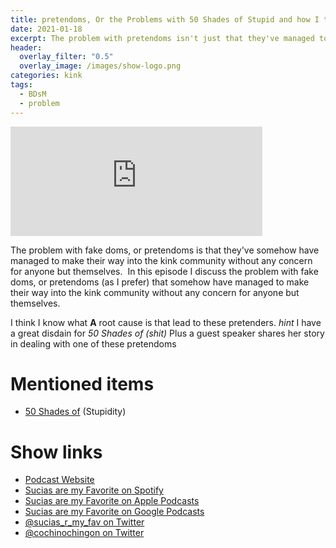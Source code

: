 ```yaml
---
title: pretendoms, Or the Problems with 50 Shades of Stupid and how I think we got here
date: 2021-01-18
excerpt: The problem with pretendoms isn't just that they've managed to get into the kink community…
header:
  overlay_filter: "0.5"
  overlay_image: /images/show-logo.png
categories: kink
tags:
  - BDsM
  - problem
---
```


<iframe src="https://open.spotify.com/embed-podcast/episode/2BYb2wN25Vurv8v18aTaFl" width="80%" height="175" frameborder="0" allowtransparency="true" allow="encrypted-media"></iframe>

The problem with fake doms, or pretendoms is that they've somehow have managed to make their way into the kink community without any concern for anyone but themselves. 
In this episode I discuss the problem with fake doms, or pretendoms (as I prefer) that somehow have managed to make their way into the kink community without any concern for anyone but themselves. 

I think I know what **A** root cause is that lead to these pretenders. _hint_ I have a great disdain for _50 Shades of (shit)_ Plus a guest speaker shares her story in dealing with one of these pretendoms

# Mentioned items

* [50 Shades of](https://en.wikipedia.org/wiki/Fifty_Shades_of_Grey) (Stupidity)

# Show links

* <i class=fas fa-link></i> [Podcast Website](https://sucias.xyz)
* <i class=fab fa-spotify></i> [Sucias are my Favorite on Spotify](https://open.spotify.com/show/3XjoipCU3QzeIaQAAQpBdW)
* <i class=fas fa-podcast></i> [Sucias are my Favorite on Apple Podcasts](https://podcasts.apple.com/us/podcast/sucias-are-my-favorite/id1548173787)
* <i class=fab fa-google-play></i> [Sucias are my Favorite on Google Podcasts](https://podcasts.google.com/feed/aHR0cHM6Ly9hbmNob3IuZm0vcy80MjI0YzYzYy9wb2RjYXN0L3Jzcw==)
* <i class=fab fa-twitter></i> [@sucias_r_my_fav on Twitter](https://twitter.com/sucias_r_my_fav)
* <i class=fab fa-twitter></i> [@cochinochingon on Twitter](https://twitter.com/cochinochingon)
